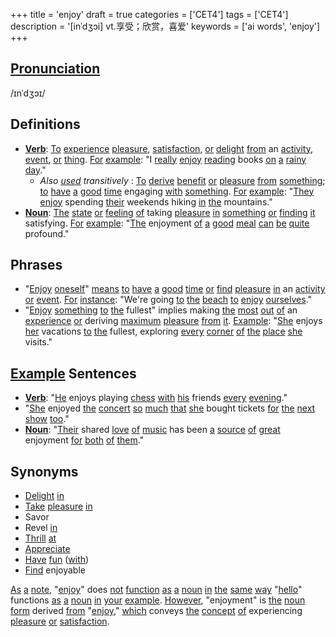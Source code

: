 +++
title = 'enjoy'
draft = true
categories = ['CET4']
tags = ['CET4']
description = '[inˈdʒɔi] vt.享受；欣赏，喜爱'
keywords = ['ai words', 'enjoy']
+++

## [Pronunciation](/en/post/pronunciation/)
/ɪnˈdʒɔɪ/

## Definitions
- **[Verb](/en/post/verb/)**: [To](/en/post/to/) [experience](/en/post/experience/) [pleasure](/en/post/pleasure/), [satisfaction](/en/post/satisfaction/), [or](/en/post/or/) [delight](/en/post/delight/) [from](/en/post/from/) an [activity](/en/post/activity/), [event](/en/post/event/), [or](/en/post/or/) [thing](/en/post/thing/). [For](/en/post/for/) [example](/en/post/example/): "I [really](/en/post/really/) [enjoy](/en/post/enjoy/) [reading](/en/post/reading/) books [on](/en/post/on/) [a](/en/post/a/) [rainy](/en/post/rainy/) [day](/en/post/day/)."
  - _Also [used](/en/post/used/) transitively_ : [To](/en/post/to/) [derive](/en/post/derive/) [benefit](/en/post/benefit/) [or](/en/post/or/) [pleasure](/en/post/pleasure/) [from](/en/post/from/) [something](/en/post/something/); [to](/en/post/to/) [have](/en/post/have/) [a](/en/post/a/) [good](/en/post/good/) [time](/en/post/time/) engaging [with](/en/post/with/) [something](/en/post/something/). [For](/en/post/for/) [example](/en/post/example/): "[They](/en/post/they/) [enjoy](/en/post/enjoy/) spending [their](/en/post/their/) weekends hiking [in](/en/post/in/) [the](/en/post/the/) mountains."
- **[Noun](/en/post/noun/)**: [The](/en/post/the/) [state](/en/post/state/) [or](/en/post/or/) [feeling](/en/post/feeling/) [of](/en/post/of/) taking [pleasure](/en/post/pleasure/) [in](/en/post/in/) [something](/en/post/something/) [or](/en/post/or/) [finding](/en/post/finding/) [it](/en/post/it/) satisfying. [For](/en/post/for/) [example](/en/post/example/): "[The](/en/post/the/) enjoyment [of](/en/post/of/) [a](/en/post/a/) [good](/en/post/good/) [meal](/en/post/meal/) [can](/en/post/can/) [be](/en/post/be/) [quite](/en/post/quite/) profound."

## Phrases
- "[Enjoy](/en/post/enjoy/) [oneself](/en/post/oneself/)" [means](/en/post/means/) [to](/en/post/to/) [have](/en/post/have/) [a](/en/post/a/) [good](/en/post/good/) [time](/en/post/time/) [or](/en/post/or/) [find](/en/post/find/) [pleasure](/en/post/pleasure/) [in](/en/post/in/) an [activity](/en/post/activity/) [or](/en/post/or/) [event](/en/post/event/). [For](/en/post/for/) [instance](/en/post/instance/): "We're going [to](/en/post/to/) [the](/en/post/the/) [beach](/en/post/beach/) [to](/en/post/to/) [enjoy](/en/post/enjoy/) [ourselves](/en/post/ourselves/)."
- "[Enjoy](/en/post/enjoy/) [something](/en/post/something/) [to](/en/post/to/) [the](/en/post/the/) fullest" implies making [the](/en/post/the/) [most](/en/post/most/) [out](/en/post/out/) [of](/en/post/of/) an [experience](/en/post/experience/) [or](/en/post/or/) deriving [maximum](/en/post/maximum/) [pleasure](/en/post/pleasure/) [from](/en/post/from/) [it](/en/post/it/). [Example](/en/post/example/): "[She](/en/post/she/) enjoys [her](/en/post/her/) vacations [to](/en/post/to/) [the](/en/post/the/) fullest, exploring [every](/en/post/every/) [corner](/en/post/corner/) [of](/en/post/of/) [the](/en/post/the/) [place](/en/post/place/) [she](/en/post/she/) visits."
  
## [Example](/en/post/example/) Sentences
- **[Verb](/en/post/verb/)**: "[He](/en/post/he/) enjoys playing [chess](/en/post/chess/) [with](/en/post/with/) [his](/en/post/his/) friends [every](/en/post/every/) [evening](/en/post/evening/)."
- "[She](/en/post/she/) enjoyed [the](/en/post/the/) [concert](/en/post/concert/) [so](/en/post/so/) [much](/en/post/much/) [that](/en/post/that/) [she](/en/post/she/) bought tickets [for](/en/post/for/) [the](/en/post/the/) [next](/en/post/next/) [show](/en/post/show/) [too](/en/post/too/)."
- **[Noun](/en/post/noun/)**: "[Their](/en/post/their/) shared [love](/en/post/love/) [of](/en/post/of/) [music](/en/post/music/) has been [a](/en/post/a/) [source](/en/post/source/) [of](/en/post/of/) [great](/en/post/great/) enjoyment [for](/en/post/for/) [both](/en/post/both/) [of](/en/post/of/) [them](/en/post/them/)."

## Synonyms
- [Delight](/en/post/delight/) [in](/en/post/in/)
- [Take](/en/post/take/) [pleasure](/en/post/pleasure/) [in](/en/post/in/)
- Savor
- Revel [in](/en/post/in/)
- [Thrill](/en/post/thrill/) [at](/en/post/at/)
- [Appreciate](/en/post/appreciate/)
- [Have](/en/post/have/) [fun](/en/post/fun/) ([with](/en/post/with/))
- [Find](/en/post/find/) enjoyable

[As](/en/post/as/) [a](/en/post/a/) [note](/en/post/note/), "[enjoy](/en/post/enjoy/)" does [not](/en/post/not/) [function](/en/post/function/) [as](/en/post/as/) [a](/en/post/a/) [noun](/en/post/noun/) [in](/en/post/in/) [the](/en/post/the/) [same](/en/post/same/) [way](/en/post/way/) "[hello](/en/post/hello/)" functions [as](/en/post/as/) [a](/en/post/a/) [noun](/en/post/noun/) [in](/en/post/in/) [your](/en/post/your/) [example](/en/post/example/). [However](/en/post/however/), "enjoyment" is [the](/en/post/the/) [noun](/en/post/noun/) [form](/en/post/form/) derived [from](/en/post/from/) "[enjoy](/en/post/enjoy/)," [which](/en/post/which/) conveys [the](/en/post/the/) [concept](/en/post/concept/) [of](/en/post/of/) experiencing [pleasure](/en/post/pleasure/) [or](/en/post/or/) [satisfaction](/en/post/satisfaction/).
